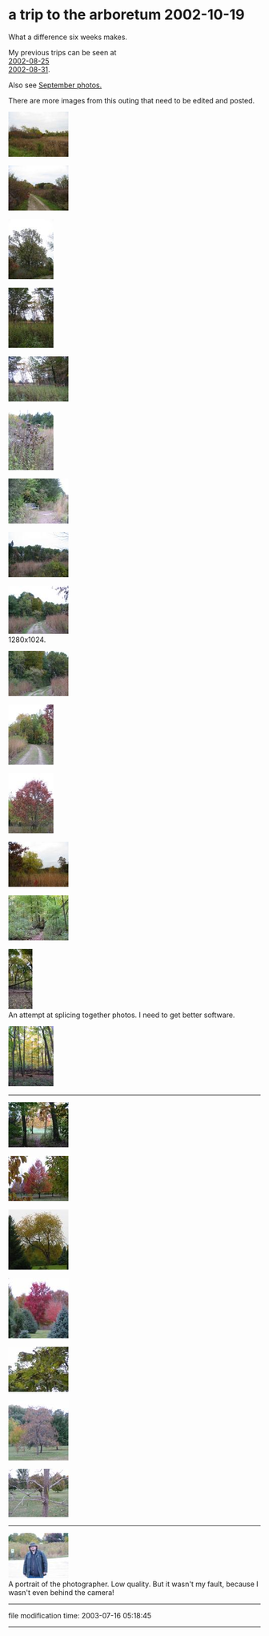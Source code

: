 a trip to the arboretum 2002-10-19
====================================

What a difference six weeks makes.

My previous trips can be seen at  
[2002-08-25](/p/photo-2002-08-25/)  
[2002-08-31](/p/photo-2002-08-31/).

Also see [September photos.](/p/photo-2002-09-00/)

There are more images from this outing that need to be edited and posted.

[![](/photos/thumb/2002-10-19-arbor01.jpg)](/photos/2002-10-19-arbor01.jpg)

[![](/photos/thumb/2002-10-19-arbor02.jpg)](/photos/2002-10-19-arbor02.jpg)

[![](/photos/thumb/2002-10-19-arbor03.jpg)](/photos/2002-10-19-arbor03.jpg)

[![](/photos/thumb/2002-10-19-arbor04.jpg)](/photos/2002-10-19-arbor04.jpg)

[![](/photos/thumb/2002-10-19-arbor05.jpg)](/photos/2002-10-19-arbor05.jpg)

[![](/photos/thumb/2002-10-19-arbor06.jpg)](/photos/2002-10-19-arbor06.jpg)

[![](/photos/thumb/2002-10-19-arbor07.jpg)](/photos/2002-10-19-arbor07.jpg)

[![](/photos/thumb/2002-10-19-arbor08.jpg)](/photos/2002-10-19-arbor08.jpg)

[![](/photos/thumb/2002-10-19-arbor09at1280.jpg)](/photos/2002-10-19-arbor09at1280.jpg)  
1280x1024.

[![](/photos/thumb/2002-10-19-arbor09.jpg)](/photos/2002-10-19-arbor09.jpg)

[![](/photos/thumb/2002-10-19-arbor10.jpg)](/photos/2002-10-19-arbor10.jpg)

[![](/photos/thumb/2002-10-19-arbor11.jpg)](/photos/2002-10-19-arbor11.jpg)

[![](/photos/thumb/2002-10-19-arbor12.jpg)](/photos/2002-10-19-arbor12.jpg)

[![](/photos/thumb/2002-10-19-arbor13.jpg)](/photos/2002-10-19-arbor13.jpg)

[![](/photos/thumb/2002-10-19-arbor14.jpg)](/photos/2002-10-19-arbor14.jpg)  
An attempt at splicing together photos. I need to get better software.

[![](/photos/thumb/2002-10-19-arbor15.jpg)](/photos/2002-10-19-arbor15.jpg)

* * *

[![](/photos/thumb/2002-10-19-arbor16.jpg)](/photos/2002-10-19-arbor16.jpg)

[![](/photos/thumb/2002-10-19-arbor17.jpg)](/photos/2002-10-19-arbor17.jpg)

[![](/photos/thumb/2002-10-19-arbor18.jpg)](/photos/2002-10-19-arbor18.jpg)

[![](/photos/thumb/2002-10-19-arbor19.jpg)](/photos/2002-10-19-arbor19.jpg)

[![](/photos/thumb/2002-10-19-arbor20.jpg)](/photos/2002-10-19-arbor20.jpg)

[![](/photos/thumb/2002-10-19-arbor21.jpg)](/photos/2002-10-19-arbor21.jpg)

[![](/photos/thumb/2002-10-19-arbor22at1280.jpg)](/photos/2002-10-19-arbor22at1280.jpg)

* * *

[![](/photos/thumb/2002-10-19-arbor99.jpg)](/photos/2002-10-19-arbor99.jpg)  
A portrait of the photographer. Low quality. But it wasn't my fault, because I wasn't even behind the camera!

* * *

file modification time: 2003-07-16 05:18:45

* * *
